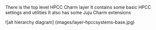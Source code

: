 There is the top level HPCC Charm layer
It contains some basic HPCC settings and utilities
It also has some Juju Charm extensions

![alt hierarchy diagram] (images/layer-hpccsystems-base.jpg)
